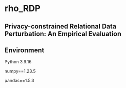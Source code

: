 # rho_RDP

## Privacy-constrained Relational Data Perturbation: An Empirical Evaluation

## Environment 

Python 3.9.16

numpy==1.23.5

pandas==1.5.3



